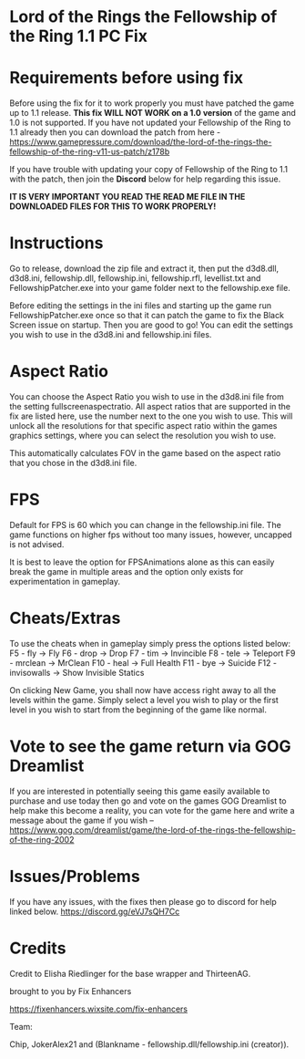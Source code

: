 # Lord of the Rings the Fellowship of the Ring 1.1 PC Fix

# Requirements before using fix
Before using the fix for it to work properly you must have patched the game up to 1.1 release. **This fix WILL NOT WORK on a 1.0 version** of the game and 1.0 is not supported. If you have not updated your Fellowship of the Ring to 1.1 already then you can download the patch from here - https://www.gamepressure.com/download/the-lord-of-the-rings-the-fellowship-of-the-ring-v11-us-patch/z178b 

If you have trouble with updating your copy of Fellowship of the Ring to 1.1 with the patch, then join the **Discord** below for help regarding this issue.

**IT IS VERY IMPORTANT YOU READ THE READ ME FILE IN THE DOWNLOADED FILES FOR THIS TO WORK PROPERLY!**

# Instructions
Go to release, download the zip file and extract it, then put the d3d8.dll, d3d8.ini, fellowship.dll, fellowship.ini, fellowship.rfl, levellist.txt and FellowshipPatcher.exe into your game folder next to the fellowship.exe file.

Before editing the settings in the ini files and starting up the game run FellowshipPatcher.exe once so that it can patch the game to fix the Black Screen issue on startup. Then you are good to go! You can edit the settings you wish to use in the d3d8.ini and fellowship.ini files.

# Aspect Ratio
You can choose the Aspect Ratio you wish to use in the d3d8.ini file from the setting fullscreenaspectratio. All aspect ratios that are supported in the fix are listed here, use the number next to the one you wish to use. This will unlock all the resolutions for that specific aspect ratio within the games graphics settings, where you can select the resolution you wish to use.

This automatically calculates FOV in the game based on the aspect ratio that you chose in the d3d8.ini file.

# FPS
Default for FPS is 60 which you can change in the fellowship.ini file. The game functions on higher fps without too many issues, however, uncapped is not advised.

It is best to leave the option for FPSAnimations alone as this can easily break the game in multiple areas and the option only exists for experimentation in gameplay.

# Cheats/Extras
To use the cheats when in gameplay simply press the options listed below:
F5 - fly -> Fly
F6 - drop -> Drop
F7 - tim -> Invincible
F8 - tele -> Teleport
F9 - mrclean -> MrClean
F10 - heal -> Full Health
F11 - bye -> Suicide
F12 - invisowalls -> Show Invisible Statics

On clicking New Game, you shall now have access right away to all the levels within the game. Simply select a level you wish to play or the first level in you wish to start from the beginning of the game like normal.

# Vote to see the game return via GOG Dreamlist
If you are interested in potentially seeing this game easily available to purchase and use today then go and vote on the games GOG Dreamlist to help make this become a reality, you can vote for the game here and write a message about the game if you wish – https://www.gog.com/dreamlist/game/the-lord-of-the-rings-the-fellowship-of-the-ring-2002 

# Issues/Problems
If you have any issues, with the fixes then please go to discord for help linked below.
https://discord.gg/eVJ7sQH7Cc

# Credits
Credit to Elisha Riedlinger for the base wrapper and ThirteenAG.

brought to you by Fix Enhancers

https://fixenhancers.wixsite.com/fix-enhancers

Team:

Chip, JokerAlex21 and (Blankname - fellowship.dll/fellowship.ini (creator)).